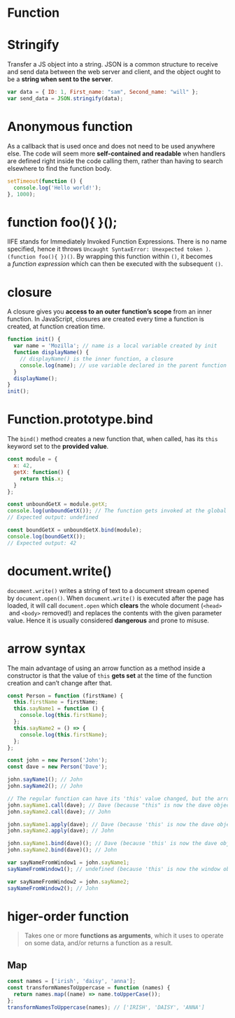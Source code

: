 # Function

# Stringify

Transfer a JS object into a string. JSON is a common structure to receive and send data between the web server and client, and the object ought to be a **string when sent to the server**.

```jsx
var data = { ID: 1, First_name: "sam", Second_name: "will" };
var send_data = JSON.stringify(data);
```

# Anonymous function

As a callback that is used once and does not need to be used anywhere else. The code will seem more **self-contained and readable** when handlers are defined right inside the code calling them, rather than having to search elsewhere to find the function body.

```jsx
setTimeout(function () {
  console.log('Hello world!');
}, 1000);
```

# ****function foo(){ }();****

IIFE stands for Immediately Invoked Function Expressions. There is no name specified, hence it throws `Uncaught SyntaxError: Unexpected token )`.
`(function foo(){ })()`. By wrapping this function within `()`, it becomes a *function expression* which can then be executed with the subsequent `()`.

# closure

A closure gives you **access to an outer function’s scope** from an inner function. In JavaScript, closures are created every time a function is created, at function creation time.

```jsx
function init() {
  var name = 'Mozilla'; // name is a local variable created by init
  function displayName() {
    // displayName() is the inner function, a closure
    console.log(name); // use variable declared in the parent function
  }
  displayName();
}
init();
```

# ****Function.prototype.bind****

The `bind()` method creates a new function that, when called, has its `this` keyword set to the **provided value**.

```jsx
const module = {
  x: 42,
  getX: function() {
    return this.x;
  }
};

const unboundGetX = module.getX;
console.log(unboundGetX()); // The function gets invoked at the global scope
// Expected output: undefined

const boundGetX = unboundGetX.bind(module);
console.log(boundGetX());
// Expected output: 42
```

# ****document.write()****

`document.write()` writes a string of text to a document stream opened by `document.open()`. When `document.write()` is executed after the page has loaded, it will call `document.open` which **clears** the whole document (`<head>`
 and `<body>` removed!) and replaces the contents with the given parameter value. Hence it is usually considered **dangerous** and prone to misuse.

# arrow syntax

The main advantage of using an arrow function as a method inside a constructor is that the value of `this` **gets set** at the time of the function creation and can’t change after that. 

```jsx
const Person = function (firstName) {
  this.firstName = firstName;
  this.sayName1 = function () {
    console.log(this.firstName);
  };
  this.sayName2 = () => {
    console.log(this.firstName);
  };
};

const john = new Person('John');
const dave = new Person('Dave');

john.sayName1(); // John
john.sayName2(); // John

// The regular function can have its 'this' value changed, but the arrow function cannot
john.sayName1.call(dave); // Dave (because "this" is now the dave object)
john.sayName2.call(dave); // John

john.sayName1.apply(dave); // Dave (because 'this' is now the dave object)
john.sayName2.apply(dave); // John

john.sayName1.bind(dave)(); // Dave (because 'this' is now the dave object)
john.sayName2.bind(dave)(); // John

var sayNameFromWindow1 = john.sayName1;
sayNameFromWindow1(); // undefined (because 'this' is now the window object)

var sayNameFromWindow2 = john.sayName2;
sayNameFromWindow2(); // John
```

# higer-order function

> Takes one or more **functions as arguments**, which it uses to operate on some data, and/or returns a function as a result.
> 

## Map

```jsx
const names = ['irish', 'daisy', 'anna'];
const transformNamesToUppercase = function (names) {
  return names.map((name) => name.toUpperCase());
};
transformNamesToUppercase(names); // ['IRISH', 'DAISY', 'ANNA']
```